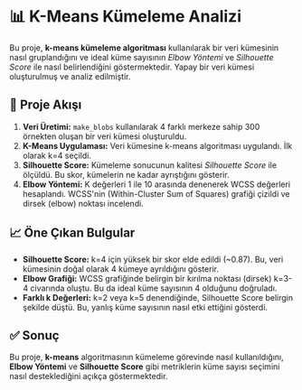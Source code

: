 <!DOCTYPE html>
<html lang="tr">
<head>
  <meta charset="UTF-8" />
</head>
<body>

  <h1>📊 K-Means Kümeleme Analizi</h1>

  <p>
    Bu proje, <strong>k-means kümeleme algoritması</strong> kullanılarak bir veri kümesinin nasıl gruplandığını
    ve ideal küme sayısının <em>Elbow Yöntemi</em> ve <em>Silhouette Score</em> ile nasıl belirlendiğini göstermektedir.
    Yapay bir veri kümesi oluşturulmuş ve analiz edilmiştir.
  </p>

  <h2>📌 Proje Akışı</h2>

  <ol>
    <li><strong>Veri Üretimi:</strong> <code>make_blobs</code> kullanılarak 4 farklı merkeze sahip 300 örnekten oluşan bir veri kümesi oluşturuldu.</li>
    <li><strong>K-Means Uygulaması:</strong> Veri kümesine k-means algoritması uygulandı. İlk olarak k=4 seçildi.</li>
    <li><strong>Silhouette Score:</strong> Kümeleme sonucunun kalitesi <em>Silhouette Score</em> ile ölçüldü. Bu skor, kümelerin ne kadar ayrıştığını gösterir.</li>
    <li><strong>Elbow Yöntemi:</strong> K değerleri 1 ile 10 arasında denenerek WCSS değerleri hesaplandı. 
    WCSS'nin (Within-Cluster Sum of Squares) grafiği çizildi ve dirsek (elbow) noktası incelendi.</li>
  </ol>

  <h2>📈 Öne Çıkan Bulgular</h2>
  <ul>
    <li><strong>Silhouette Score:</strong> k=4 için yüksek bir skor elde edildi (~0.87). Bu, veri kümesinin doğal olarak 4 kümeye ayrıldığını gösterir.</li>
    <li><strong>Elbow Grafiği:</strong> WCSS grafiğinde belirgin bir kırılma noktası (dirsek) k=3-4 civarında oluştu. Bu da ideal küme sayısının 4 olduğunu doğruladı.</li>
    <li><strong>Farklı k Değerleri:</strong> k=2 veya k=5 denendiğinde, Silhouette Score belirgin şekilde düştü. Bu, yanlış küme sayısının nasıl etki ettiğini gösterdi.</li>
  </ul>

  <h2>✅ Sonuç</h2>
  <p>
    Bu proje, <strong>k-means</strong> algoritmasının kümeleme görevinde nasıl kullanıldığını, 
    <strong>Elbow Yöntemi</strong> ve <strong>Silhouette Score</strong> gibi metriklerin küme sayısı seçimini nasıl desteklediğini açıkça göstermektedir.
  </p>
 
</body>
</html>
